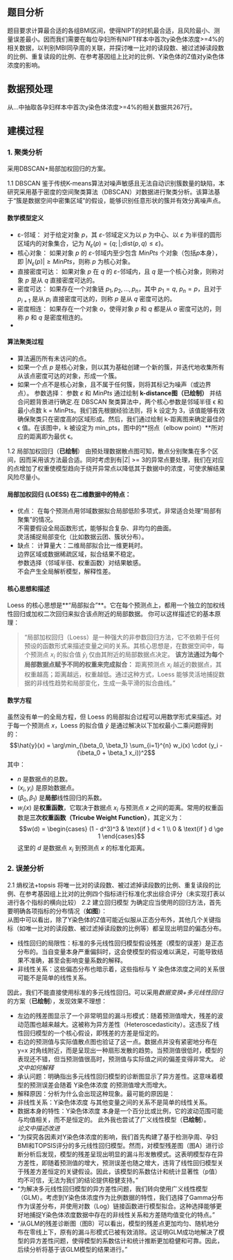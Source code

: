 ## 题目分析
题目要求计算最合适的各组BMI区间，使得NIPT的时机最合适，且风险最小、测量误差最小。因而我们需要在每位孕妇所有NIPT样本中首次y染色体浓度>=4%的相关数据，以判别MBI同孕周的关联，并探讨唯一比对的读段数、被过滤掉读段数的比例、重复读段的比例、在参考基因组上比对的比例、Y染色体的Z值对y染色体浓度的影响。  

## 数据预处理
从...中抽取各孕妇样本中首次y染色体浓度>=4%的相关数据共267行。  

## 建模过程

### 1. 聚类分析
采用DBSCAN+局部加权回归的方案。

1.1 DBSCAN
鉴于传统K-means算法对噪声敏感且无法自动识别簇数量的缺陷，本研究采用基于密度的空间聚类算法（DBSCAN）对数据进行聚类分析。该算法基于“簇是数据空间中密集区域”的假设，能够识别任意形状的簇并有效分离噪声点。

#### 数学模型定义
- ε-邻域： 对于给定对象 $p$，其 $ε$-邻域定义为以 $p$ 为中心、以 $ε$ 为半径的圆形区域内的对象集合，记为 $N_ε(p) = \{q ; | ; \text{dist}(p, q) ≤ ε\}$。
- 核心对象： 如果对象 $p$ 的 $ε$-邻域内至少包含 $MinPts$ 个对象（包括$p$本身），即 $|N_ε(p)| ≥ MinPts$，则称 $p$ 为核心对象。
- 直接密度可达： 如果对象 $p$ 在 $q$ 的 $ε$-邻域内，且 $q$ 是一个核心对象，则称对象 $p$ 是从 $q$ 直接密度可达的。
- 密度可达： 如果存在一个对象链 $p_1, p_2, ..., p_n$，其中 $p_1 = q$, $p_n = p$，且对于 $p_{i+1}$ 是从 $p_i$ 直接密度可达的，则称 $p$ 是从 $q$ 密度可达的。
- 密度相连： 如果存在一个对象 $o$，使得对象 $p$ 和 $q$ 都是从 $o$ 密度可达的，则称 $p$ 和 $q$ 是密度相连的。  
- 
#### 算法聚类过程
- 算法遍历所有未访问的点。
- 如果一个点 $p$ 是核心对象，则以其为基础创建一个新的簇，并迭代地收集所有从该点密度可达的对象，形成一个簇。
- 如果一个点不是核心对象，且不属于任何簇，则将其标记为噪声（或边界点）。
参数选择： 参数 $ε$ 和 $MinPts$ 通过绘制 **k-distance图（已绘制）** 并结合问题背景进行确定.在 DBSCAN 聚类算法中，两个核心参数是邻域半径 ϵ 和最小点数 k = MinPts。我们首先根据经验法则，将 k 设定为 3，该值能够有效确保聚类只在密度高的区域形成。然后，我们通过绘制 k-距离图来确定最佳的 ϵ 值。在该图中，k 被设定为 min_pts，图中的**拐点（elbow point）**所对应的距离即为最优 ϵ。  

1.2 局部加权回归（**已绘制**）
由预处理数据散点图可知，散点分别聚集在多个区间，因而采用该方法最合适。同时考虑到有|Z| >= 3的异常点要处理，我们在对应的点增加了权重使模型趋向于绕开异常点以降低其于数据中的浓度，可使求解结果风险尽量小。  

#### 局部加权回归 (LOESS) 在二维数据中的特点：
- 优点：
在每个预测点用邻域数据拟合局部低阶多项式，非常适合处理“局部有聚集”的情况。  
不需要假设全局函数形式，能够拟合复杂、非均匀的曲面。  
灵活捕捉局部变化（比如数据云团、簇状分布）。  
- 缺点：
计算量大：二维局部拟合比一维更耗时。  
边界区域或数据稀疏区域，拟合结果不稳定。  
参数选择（邻域半径、权重函数）对结果敏感。  
不会产生全局解析模型，解释性差。  

#### 核心思想和描述
Loess 的核心思想是**“局部拟合”**。它在每个预测点上，都用一个独立的加权线性回归或加权二次回归来拟合该点附近的局部数据。
你可以这样描述它的基本原理：
> “局部加权回归（Loess）是一种强大的非参数回归方法，它不依赖于任何预设的函数形式来描述变量之间的关系。其核心思想是，在数据空间中，每个预测点 $x_i$ 的拟合值 $\hat{y}_i$ 仅由其附近的局部数据点决定。
> **该方法通过为每个局部数据点赋予不同的权重来完成拟合：** 距离预测点 $x_i$ 越近的数据点，其权重越高；距离越远，权重越低。通过这种方式，Loess 能够灵活地捕捉数据的非线性趋势和局部变化，生成一条平滑的拟合曲线。”  

#### 数学方程
虽然没有单一的全局方程，但 Loess 的局部拟合过程可以用数学形式来描述。对于每一个预测点 $x$，Loess 的拟合值 $\hat{y}$ 是通过解决以下加权最小二乘问题得到的：
$$\hat{y}(x) = \arg\min_{\beta_0, \beta_1} \sum_{i=1}^{n} w_i(x) \cdot (y_i - (\beta_0 + \beta_1 x_i))^2$$
其中：
* $n$ 是数据点的总数。
* $(x_i, y_i)$ 是原始数据点。
* $(\beta_0, \beta_1)$ 是**局部**线性回归的系数。
* $w_i(x)$ 是**权重函数**，它取决于数据点 $x_i$ 与预测点 $x$ 之间的距离。常用的权重函数是**三次权重函数（Tricube Weight Function）**，其定义为：
$$w(d) = \begin{cases} (1 - d^3)^3 & \text{if } d < 1 \\ 0 & \text{if } d \ge 1 \end{cases}$$
这里的 $d$ 是数据点 $x_i$ 到预测点 $x$ 的标准化距离。  

### 2. 误差分析
2.1 熵权法+topsis
将唯一比对的读段数、被过滤掉读段数的比例、重复读段的比例、在参考基因组上比对的比例四个指标进行标准化求出综合评分（未实现打表以进行各个指标的横向比较）
2.2 建立回归模型
为确定应当使用的回归方法，首先要明确各项指标的分布情况（**如图**）：  
从图中可以看出，除了Y染色体的Z值可能近似服从正态分布外，其他几个关键指标（如唯一比对的读段数、被过滤掉读段数的比例等）都呈现出明显的偏态分布。
- 线性回归的局限性：标准的多元线性回归模型假设残差（模型的误差）是正态分布的。当自变量本身严重偏斜时，这会使模型的假设难以满足，可能导致结果不准确，甚至会影响变量系数的解释。
- 非线性关系：这些偏态分布也暗示着，这些指标与 Y 染色体浓度之间的关系很可能不是简单的线性关系。

因此，我们不能直接使用标准的多元线性回归。可以采用*数据变换+多元线性回归*的方案（**已绘制**），发现效果不理想：  
- 左边的残差图显示了一个非常明显的漏斗形模式：随着预测值增大，残差的波动范围也越来越大。这被称为异方差性（Heteroscedasticity）。这违反了线性回归模型的一个核心假设，即残差的方差是恒定的。
- 右边的预测值与实际值散点图也验证了这一点。数据点并没有紧密地分布在 y=x 对角线附近，而是呈现出一种扇形发散的趋势。当预测值很低时，模型的表现还不错，但当预测值很高时，预测值与实际值之间的偏差变得非常大。
*论文中如何解释*
- 承认问题：明确指出多元线性回归模型的诊断图显示了异方差性。这意味着模型的预测误差会随着 Y染色体浓度 的预测值增大而增大。
- 解释原因：分析为什么会出现这种现象。最可能的原因是：
- 非线性关系：Y染色体浓度 与其他变量之间的关系不是简单的线性关系。
- 数据本身的特性：Y染色体浓度 本身是一个百分比或比例，它的波动范围可能与均值相关，而不是恒定的。
此外我也尝试了广义线性模型（**已绘制**）。  
*论文中描述改进*
- “为探究各因素对Y染色体浓度的影响，我们首先构建了基于检测孕周、孕妇BMI和TOPSIS评分的多元线性回归模型。然而，对模型残差图（图A）进行诊断分析后发现，模型的残差呈现出明显的漏斗形发散模式。这表明模型存在异方差性，即随着预测值的增大，预测误差也随之增大，违背了线性回归模型关于残差方差恒定的关键假设。因此，该模型的系数估计和统计显著性（p值）均不可信，无法为我们的结论提供稳健支持。”
- “为解决多元线性回归模型的异方差性问题，我们转向使用广义线性模型（GLM）。考虑到Y染色体浓度作为比例数据的特性，我们选择了Gamma分布作为误差分布，并使用对数（Log）链接函数进行模型拟合。这种选择能够更好地捕捉Y染色体浓度数据中存在的非线性关系和方差随均值变化的特点。”
- “从GLM的残差诊断图（图B）可以看出，模型的残差点更加均匀、随机地分布在零线上下，原有的漏斗形模式已被有效消除。这证明GLM成功地解决了模型的异方差性问题，使得模型的系数估计和统计推断更加稳健和可靠。因此，后续分析将基于该GLM模型的结果进行。”
